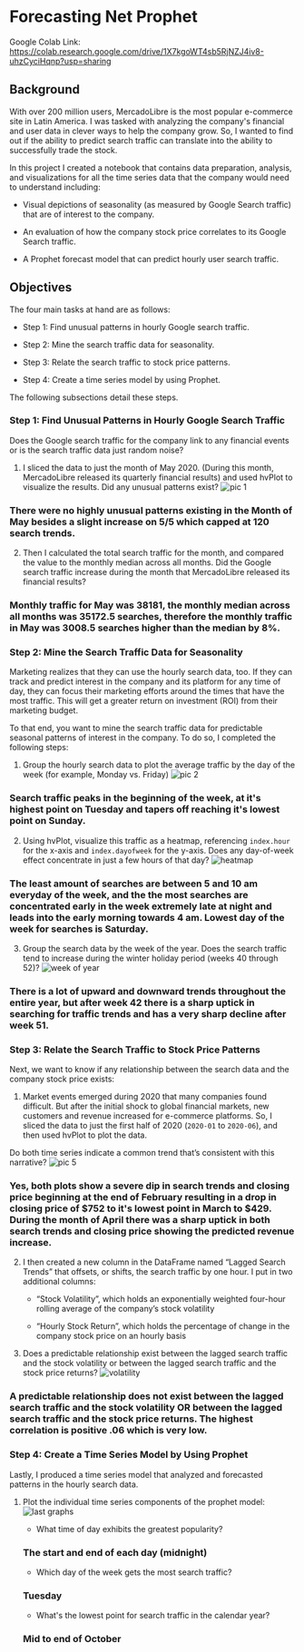 # Forecasting Net Prophet

Google Colab Link: https://colab.research.google.com/drive/1X7kgoWT4sb5RjNZJ4iv8-uhzCyciHqnp?usp=sharing


## Background

With over 200 million users, MercadoLibre is the most popular e-commerce site in Latin America. I was tasked with analyzing the company's financial and user data in clever ways to help the company grow. So, I wanted to find out if the ability to predict search traffic can translate into the ability to successfully trade the stock.

In this project I created a notebook that contains data preparation, analysis, and visualizations for all the time series data that the company would need to understand including:

- Visual depictions of seasonality (as measured by Google Search traffic) that are of interest to the company.

- An evaluation of how the company stock price correlates to its Google Search traffic.

- A Prophet forecast model that can predict hourly user search traffic.

## Objectives

The four main tasks at hand are as follows:

- Step 1: Find unusual patterns in hourly Google search traffic.

- Step 2: Mine the search traffic data for seasonality.

- Step 3: Relate the search traffic to stock price patterns.

- Step 4: Create a time series model by using Prophet.


The following subsections detail these steps.

### Step 1: Find Unusual Patterns in Hourly Google Search Traffic

Does the Google search traffic for the company link to any financial events or is the search traffic data just random noise? 

1. I sliced the data to just the month of May 2020. (During this month, MercadoLibre released its quarterly financial results) and used hvPlot to visualize the results. Did any unusual patterns exist? 
![pic 1](https://user-images.githubusercontent.com/98990090/170394146-e3366dbe-a54a-4e89-8d81-d3e6e5f2e509.png)
### There were no highly unusual patterns existing in the Month of May besides a slight increase on 5/5 which capped at 120 search trends.

2. Then I calculated the total search traffic for the month, and compared the value to the monthly median across all months.
Did the Google search traffic increase during the month that MercadoLibre released its financial results?
### Monthly traffic for May was 38181, the monthly median across all months was 35172.5 searches, therefore the monthly traffic in May was 3008.5 searches higher than the median by 8%.

### Step 2: Mine the Search Traffic Data for Seasonality

Marketing realizes that they can use the hourly search data, too. If they can track and predict interest in the company and its platform for any time of day, they can focus their marketing efforts around the times that have the most traffic. This will get a greater return on investment (ROI) from their marketing budget.

To that end, you want to mine the search traffic data for predictable seasonal patterns of interest in the company. To do so, I completed the following steps:

1. Group the hourly search data to plot the average traffic by the day of the week (for example, Monday vs. Friday)
![pic 2](https://user-images.githubusercontent.com/98990090/170394634-2fedb5ac-6139-46ef-98a9-7c6e05ad17cf.png)
### Search traffic peaks in the beginning of the week, at it's highest point on Tuesday and tapers off reaching it's lowest point on Sunday.

2. Using hvPlot, visualize this traffic as a heatmap, referencing `index.hour` for the x-axis and `index.dayofweek` for the y-axis. Does any day-of-week effect concentrate in just a few hours of that day?
![heatmap](https://user-images.githubusercontent.com/98990090/170394875-d9811056-405b-4ff9-94a0-68b42bbb82b5.png)
### The least amount of searches are between 5 and 10 am everyday of the week, and the the most searches are concentrated early in the week extremely late at night and leads into the early morning towards 4 am. Lowest day of the week for searches is Saturday.

3. Group the search data by the week of the year. Does the search traffic tend to increase during the winter holiday period (weeks 40 through 52)?
![week of year](https://user-images.githubusercontent.com/98990090/170395006-799fcf89-90b0-405a-a156-3eb25833d7f2.png)
### There is a lot of upward and downward trends throughout the entire year, but after week 42 there is a sharp uptick in searching for traffic trends and has a very sharp decline after week 51.

### Step 3: Relate the Search Traffic to Stock Price Patterns

Next, we want to know if any relationship between the search data and the company stock price exists:

1. Market events emerged during 2020 that many companies found difficult. But after the initial shock to global financial markets, new customers and revenue increased for e-commerce platforms. So, I sliced the data to just the first half of 2020 (`2020-01` to `2020-06`), and then used hvPlot to plot the data. 

Do both time series indicate a common trend that’s consistent with this narrative?
![pic 5](https://user-images.githubusercontent.com/98990090/170395285-187c9d6d-38a5-40a9-9a22-622e9b724e08.png)
### Yes, both plots show a severe dip in search trends and closing price beginning at the end of February resulting in a drop in closing price of $752 to it's lowest point in March to $429. During the month of April there was a sharp uptick in both search trends and closing price showing the predicted revenue increase.

2. I then created a new column in the DataFrame named “Lagged Search Trends” that offsets, or shifts, the search traffic by one hour. I put in two additional columns:

   - “Stock Volatility”, which holds an exponentially weighted four-hour rolling average of the company’s stock volatility

   - “Hourly Stock Return”, which holds the percentage of change in the company stock price on an hourly basis

3. Does a predictable relationship exist between the lagged search traffic and the stock volatility or between the lagged search traffic and the stock price returns?
![volatility](https://user-images.githubusercontent.com/98990090/170395785-7081a856-d27e-4a25-a622-b079b00eb194.png)
### A predictable relationship does not exist between the lagged search traffic and the stock volatility OR between the lagged search traffic and the stock price returns. The highest correlation is positive .06 which is very low.

### Step 4: Create a Time Series Model by Using Prophet

Lastly, I produced a time series model that analyzed and forecasted patterns in the hourly search data.

1. Plot the individual time series components of the prophet model:
![last graphs](https://user-images.githubusercontent.com/98990090/170396040-bb0a0dc7-3407-4223-abd1-f6c7320386a8.png)

   - What time of day exhibits the greatest popularity?
   ### The start and end of each day (midnight)

   - Which day of the week gets the most search traffic?
   ### Tuesday

   - What's the lowest point for search traffic in the calendar year?
   ### Mid to end of October
   
